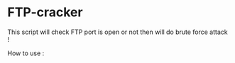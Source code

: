 FTP-cracker
===========

This script will check FTP port is open or not then will do brute force attack !

How to use : 
